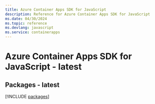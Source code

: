 ```yaml
---
title: Azure Container Apps SDK for JavaScript
description: Reference for Azure Container Apps SDK for JavaScript
ms.date: 04/30/2024
ms.topic: reference
ms.devlang: javascript
ms.service: containerapps
---
```

# Azure Container Apps SDK for JavaScript - latest
## Packages - latest
[!INCLUDE [packages](container-apps-index.md)]
